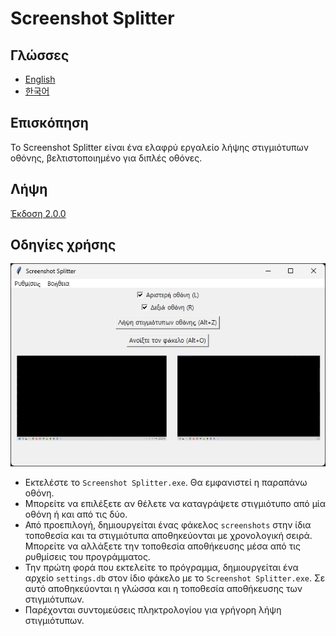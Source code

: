 # Screenshot Splitter

## Γλώσσες

- [English](../README.md)
- [한국어](./README.ko.md)

## Επισκόπηση

Το Screenshot Splitter είναι ένα ελαφρύ εργαλείο λήψης στιγμιότυπων οθόνης, βελτιστοποιημένο για διπλές οθόνες.

## Λήψη

[Έκδοση 2.0.0](https://github.com/hwahyeon/screenshot-splitter/releases/tag/v2.0.0)

## Οδηγίες χρήσης

![image](https://raw.githubusercontent.com/hwahyeon/screenshot-splitter/refs/heads/readme/images/el.png)

- Εκτελέστε το `Screenshot Splitter.exe`. Θα εμφανιστεί η παραπάνω οθόνη.
- Μπορείτε να επιλέξετε αν θέλετε να καταγράψετε στιγμιότυπο από μία οθόνη ή και από τις δύο.
- Από προεπιλογή, δημιουργείται ένας φάκελος `screenshots` στην ίδια τοποθεσία και τα στιγμιότυπα αποθηκεύονται με χρονολογική σειρά. Μπορείτε να αλλάξετε την τοποθεσία αποθήκευσης μέσα από τις ρυθμίσεις του προγράμματος.
- Την πρώτη φορά που εκτελείτε το πρόγραμμα, δημιουργείται ένα αρχείο `settings.db` στον ίδιο φάκελο με το `Screenshot Splitter.exe`. Σε αυτό αποθηκεύονται η γλώσσα και η τοποθεσία αποθήκευσης των στιγμιότυπων.
- Παρέχονται συντομεύσεις πληκτρολογίου για γρήγορη λήψη στιγμιότυπων.
